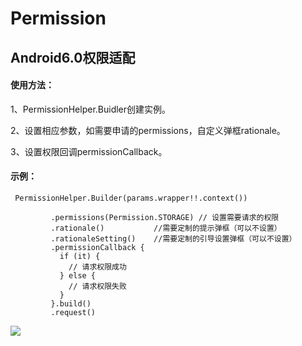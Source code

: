 # Permission
## Android6.0权限适配

#### 使用方法：

1、PermissionHelper.Buidler创建实例。

2、设置相应参数，如需要申请的permissions，自定义弹框rationale。

3、设置权限回调permissionCallback。

#### 示例：

```
 PermissionHelper.Builder(params.wrapper!!.context())

         .permissions(Permission.STORAGE) // 设置需要请求的权限
         .rationale()           //需要定制的提示弹框（可以不设置）
         .rationaleSetting()    //需要定制的引导设置弹框（可以不设置）
         .permissionCallback {
           if (it) {
             // 请求权限成功
           } else {
             // 请求权限失败
           }
         }.build()
         .request()
```

[![](https://jitpack.io/v/wshychbydh/Permission.svg)](https://jitpack.io/#wshychbydh/Permission)
